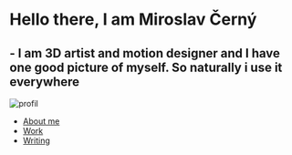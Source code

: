 # Hello there, I am Miroslav Černý
## - I am 3D artist and motion designer and I have one good picture of myself. So naturally i use it everywhere
![profil](https://github.com/MirekCernyIV/english-for-designers1/assets/149397901/ef27686d-1dcd-4873-804b-9c1e3cfcea10)
- [About me](Aboutme.md)
- [Work](work1.md)
- [Writing](Writing.md)
  
